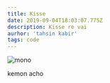 ```yaml
---
title: Kisse
date: 2019-09-04T18:03:07.775Z
description: Kisse re vai
aurhor: 'tahsin kabir'
tags: code
---
```

![mono](/img/fox-news.jpg "tolo")

kemon acho
